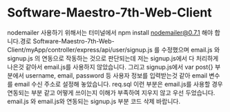 # Software-Maestro-7th-Web-Client
nodemailer 사용하기 위해서는 터미널에서 npm install nodemailer@0.7.1 해야 합니다.경로 Software-Maestro-7th-Web-Client/myApp/controller/express/api/user/signup.js 를 수정했으며 email.js 와 signup.js 의 연동으로 작동하는 것으로 판단되는데 저는 signup.js에서 다 처리하게 나은것 같아서 email.js를 사용하지 않았습니다. 그리고 signup.js에서 var post{} 부분에서 username, email, password 등 사용자 정보를 입력받는것 같아 email 변수를 email 수신 주소로 설정해 놓았습니다. req.sql 이런 부분은 email.js를 사용할 경우 연동되는 부분 같고 어떻게 쓰이는지 이해가 부족하여 지우지 않고 우선 두었습니다. email.js 와 email.js와 연동되는 signup.js 부분 코드 삭제 바랍니다.
